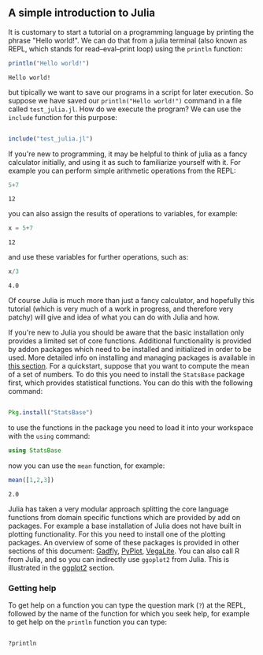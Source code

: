 ## A simple introduction to Julia

It is customary to start a tutorial on a programming language by printing the phrase "Hello world!". We can do that from a julia terminal (also known as REPL, which stands for read–eval–print loop) using the `println` function:

````julia
println("Hello world!")
````


````
Hello world!
````





but tipically we want to save our programs in a script for later execution. So suppose we have saved our `println("Hello world!")` command in a file called `test_julia.jl`. How do we execute the program? We can use the `include` function for this purpose:

````julia

include("test_julia.jl")
````



 If you're new to programming, it may be helpful to think of julia as a fancy calculator initially, and using it as such to familiarize yourself with it. For example you can perform simple arithmetic operations from the REPL:
 
````julia
5+7
````


````
12
````





you can also assign the results of operations to variables, for example:

````julia
x = 5+7
````


````
12
````





and use these variables for further operations, such as:

````julia
x/3
````


````
4.0
````





Of course Julia is much more than just a fancy calculator, and hopefully this tutorial (which is very much of a work in progress, and therefore very patchy) will give and idea of what you can do with Julia and how.

If you're new to Julia you should be aware that the basic installation only provides a limited set of core functions. Additional functionality is provided by addon packages which need to be installed and initialized in order to be used. More detailed info on installing and managing packages is available in [this section](installing_packages.md). For a quickstart, suppose that you want to compute the mean of a set of numbers. To do this you need to install the `StatsBase` package first, which provides statistical functions. You can do this with the following command:

````julia

Pkg.install("StatsBase")
````




to use the functions in the package you need to load it into your workspace with the `using` command:

````julia
using StatsBase
````





now you can use the `mean` function, for example:

````julia
mean([1,2,3])
````


````
2.0
````





Julia has taken a very modular approach splitting the core language functions from domain specific functions which are provided by add on packages. For example a base installation of Julia does not have built in plotting functionality. For this you need to install one of the plotting packages. An overview of some of these packages is provided in other sections of this document: [Gadfly](gadfly.md), [PyPlot](pyplot.md), [VegaLite](vegalite.md). You can also call R from Julia, and so you can indirectly use `ggoplot2` from Julia. This is illustrated in the [ggplot2](ggplot2.md) section.

### Getting help

To get help on a function you can type the question mark (`?`) at the REPL, followed by the name of the function for which you seek help, for example to get help on the `println` function you can type:

````julia

?println
````


